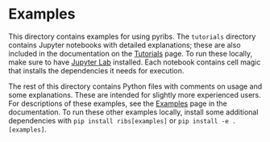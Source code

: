 # Examples

This directory contains examples for using pyribs. The `tutorials` directory
contains Jupyter notebooks with detailed explanations; these are also included
in the documentation on the
[Tutorials](https://ribs.readthedocs.io/en/latest/tutorials.html) page. To run
these locally, make sure to have
[Jupyter Lab](https://jupyterlab.readthedocs.io/en/stable/getting_started/installation.html)
installed. Each notebook contains cell magic that installs the dependencies it
needs for execution.

The rest of this directory contains Python files with comments on usage and some
explanations. These are intended for slightly more experienced users. For
descriptions of these examples, see the
[Examples](https://ribs.readthedocs.io/en/latest/examples.html) page in the
documentation. To run these other examples locally, install some additional
dependencies with `pip install ribs[examples]` or `pip install -e .[examples]`.
